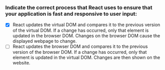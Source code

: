 ### Indicate the correct process that React uses to ensure that your application is fast and responsive to user input:

- [x] React updates the virtual DOM and compares it to the previous version of the virtual DOM. If a change has occurred, only that element is updated in the browser DOM. Changes on the browser DOM cause the displayed webpage to change.
- [ ] React updates the browser DOM and compares it to the previous version of the browser DOM. If a change has occurred, only that element is updated in the virtual DOM. Changes are then shown on the website.
